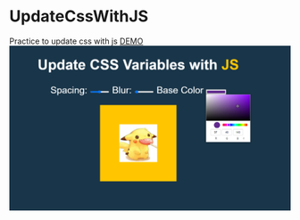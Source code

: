 # UpdateCssWithJS
Practice to update css with js
[DEMO](https://lnnhpmp.github.io/UpdateCssWithJS/main.html)  
![image](https://github.com/lnnhpmp/UpdateCssWithJS/blob/master/demo.png)
